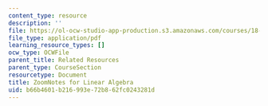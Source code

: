 ```yaml
---
content_type: resource
description: ''
file: https://ol-ocw-studio-app-production.s3.amazonaws.com/courses/18-065-matrix-methods-in-data-analysis-signal-processing-and-machine-learning-spring-2018/b66b4601b216993e72b862fc0243281d_MIT18_065S18_ZoomNotes.pdf
file_type: application/pdf
learning_resource_types: []
ocw_type: OCWFile
parent_title: Related Resources
parent_type: CourseSection
resourcetype: Document
title: ZoomNotes for Linear Algebra
uid: b66b4601-b216-993e-72b8-62fc0243281d
---
```

